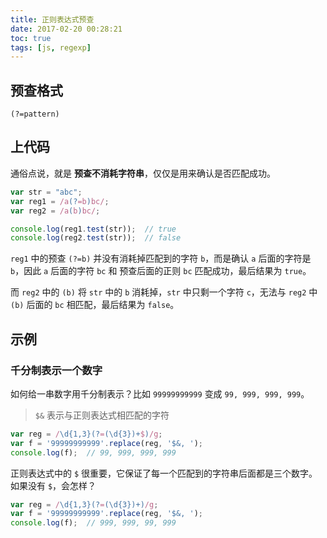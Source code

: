 ```yaml
---
title: 正则表达式预查
date: 2017-02-20 00:28:21
toc: true
tags: [js, regexp]
---
```


## 预查格式

`(?=pattern)`

## 上代码

通俗点说，就是 **预查不消耗字符串**，仅仅是用来确认是否匹配成功。

```js
var str = "abc";
var reg1 = /a(?=b)bc/;
var reg2 = /a(b)bc/;

console.log(reg1.test(str));  // true
console.log(reg2.test(str));  // false
```

`reg1` 中的预查 `(?=b)` 并没有消耗掉匹配到的字符 `b`，而是确认 `a` 后面的字符是 `b`，因此 `a` 后面的字符 `bc` 和 预查后面的正则 `bc` 匹配成功，最后结果为 `true`。

而 `reg2` 中的 `(b)` 将 `str` 中的 `b` 消耗掉，`str` 中只剩一个字符 `c`，无法与 `reg2` 中 `(b)` 后面的 `bc` 相匹配，最后结果为 `false`。

## 示例

### 千分制表示一个数字

如何给一串数字用千分制表示？比如 `99999999999` 变成 `99, 999, 999, 999`。

> `$&` 表示与正则表达式相匹配的字符

```js
var reg = /\d{1,3}(?=(\d{3})+$)/g;
var f = '99999999999'.replace(reg, '$&, ');
console.log(f);  // 99, 999, 999, 999
```

正则表达式中的 `$` 很重要，它保证了每一个匹配到的字符串后面都是三个数字。如果没有 `$`，会怎样？

```js
var reg = /\d{1,3}(?=(\d{3})+)/g;
var f = '99999999999'.replace(reg, '$&, ');
console.log(f);  // 999, 999, 99, 999
```